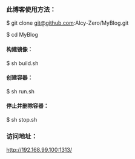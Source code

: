 ### 此博客使用方法：

$ git clone git@github.com:Alcy-Zero/MyBlog.git		
	
$ cd MyBlog
#### 构建镜像：
$ sh build.sh
#### 创建容器：
$ sh run.sh
#### 停止并删除容器：
$ sh stop.sh


### 访问地址：
http://192.168.99.100:1313/

